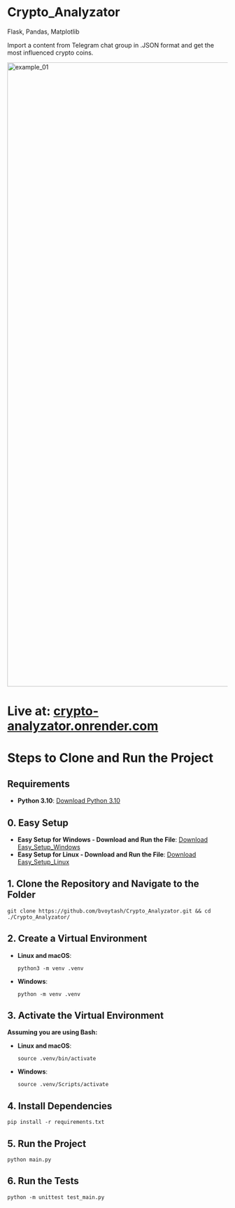 # Crypto_Analyzator
Flask, Pandas, Matplotlib

Import a content from Telegram chat group in .JSON format and get the most influenced crypto coins.

<img width="1426" alt="example_01" src="https://github.com/user-attachments/assets/914439f9-e438-4a54-a71d-29c7c96f756c">

# Live at: [crypto-analyzator.onrender.com](https://crypto-analyzator.onrender.com/)

# Steps to Clone and Run the Project

## Requirements
- **Python 3.10**: [Download Python 3.10](https://www.python.org/downloads/release/python-3100/)

## 0. Easy Setup
- **Easy Setup for Windows - Download and Run the File**: [Download Easy_Setup_Windows](https://github.com/bvoytash/Crypto_Analyzator/blob/main/Easy_Setup_Windows.bat)
- **Easy Setup for Linux - Download and Run the File**: [Download Easy_Setup_Linux](https://github.com/bvoytash/Crypto_Analyzator/blob/main/Easy_Setup_Linux.sh)

## 1. Clone the Repository and Navigate to the Folder
```
git clone https://github.com/bvoytash/Crypto_Analyzator.git && cd ./Crypto_Analyzator/
```

## 2. Create a Virtual Environment
- **Linux and macOS**:
    ```
    python3 -m venv .venv
    ```
- **Windows**:
    ```
    python -m venv .venv
    ```

## 3. Activate the Virtual Environment
**Assuming you are using Bash:**
- **Linux and macOS**:
    ```
    source .venv/bin/activate
    ```
- **Windows**:
    ```
    source .venv/Scripts/activate
    ```

## 4. Install Dependencies
```
pip install -r requirements.txt
```

## 5. Run the Project
```
python main.py
```

## 6. Run the Tests
```
python -m unittest test_main.py
```